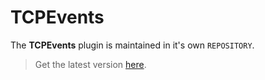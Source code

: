 # TCPEvents

The **TCPEvents** plugin is maintained in it's own `REPOSITORY`.

> Get the latest version [here](https://github.com/per1234/TCPEvents).